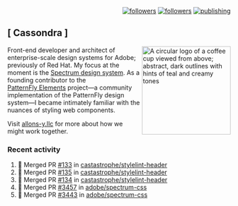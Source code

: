 <p align="right"><a rel="me" href="https://front-end.social/@castastrophe">
    <img alt="followers" title="Follow me on Mastodon" src="https://img.shields.io/mastodon/follow/109297102751309835?domain=https%3A%2F%2Ffront-end.social&label=Follow&logo=mastodon&logoColor=white&style=for-the-badge&labelColor=008080&color=006969"/></a>
  <a href="https://codepen.io/castastrophe/">
    <img alt="followers" title="Follow me on CodePen" src="https://img.shields.io/badge/23-1?color=640464&labelColor=7c007c&style=for-the-badge&logo=codepen&label=Follow"/></a>
<a href="https://castastrophe.medium.com/">
    <img alt="publishing" title="View articles on Medium" src="https://img.shields.io/badge/107-1?color=666&labelColor=444&label=subscribe&logo=medium&logoColor=white&style=for-the-badge"/></a>
</p>

## [&nbsp;Cassondra&nbsp;]

<img align="right" src="https://github-production-user-asset-6210df.s3.amazonaws.com/1840295/253016758-ba468774-1cd3-42c2-8f43-947b5eeb5edf.png" height="200" alt="A circular logo of a coffee cup viewed from above; abstract, dark outlines with hints of teal and creamy tones">

Front-end developer and architect of enterprise-scale design systems for Adobe; previously of Red Hat. My focus at the moment is the [Spectrum design system](https://github.com/adobe/spectrum-css). As a founding contributor to the [PatternFly&nbsp;Elements](https://github.com/patternfly/patternfly-elements) project&mdash;a community implementation of the PatternFly design system&mdash;I became intimately familiar with the nuances of styling web components.

Visit [allons-y.llc](http://allons-y.llc/) for more about how we might work together.

### Recent activity

<!--START_SECTION:activity-->
1. 🎉 Merged PR [#133](https://github.com/castastrophe/stylelint-header/pull/133) in [castastrophe/stylelint-header](https://github.com/castastrophe/stylelint-header)
2. 🎉 Merged PR [#135](https://github.com/castastrophe/stylelint-header/pull/135) in [castastrophe/stylelint-header](https://github.com/castastrophe/stylelint-header)
3. 🎉 Merged PR [#134](https://github.com/castastrophe/stylelint-header/pull/134) in [castastrophe/stylelint-header](https://github.com/castastrophe/stylelint-header)
4. 🎉 Merged PR [#3457](https://github.com/adobe/spectrum-css/pull/3457) in [adobe/spectrum-css](https://github.com/adobe/spectrum-css)
5. 🎉 Merged PR [#3443](https://github.com/adobe/spectrum-css/pull/3443) in [adobe/spectrum-css](https://github.com/adobe/spectrum-css)
<!--END_SECTION:activity-->
